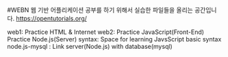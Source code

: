 #WEBN
웹 기반 어플리케이션 공부를 하기 위해서 실습한 파일들을 올리는 공간입니다.
https://opentutorials.org/

web1:   Practice HTML & Internet
web2:   Practice JavaScript(Front-End)
        Practice Node.js(Server)
syntax: Space for learning JavsScript basic syntax
node.js-mysql
:	Link server(Node.js) with database(mysql)
